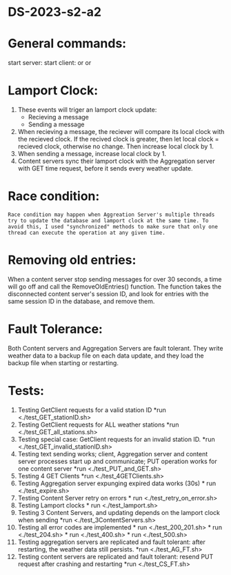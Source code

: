 # DS-2023-s2-a2

# General commands:
start server: <make start>
start client: <make client1> or <make client2> or <make client3>


# Lamport Clock:
1. These events will triger an lamport clock update:
    * Recieving a message
    * Sending a message
2. When recieving a message, the reciever will compare its local clock with the recieved clock. If the recived clock is greater, then let local clock = recieved clock, otherwise no change. Then increase local clock by 1.
3. When sending a message, increase local clock by 1.
4. Content servers sync their lamport clock with the Aggregation server with GET time request, before it sends every weather update.


# Race condition:
    Race condition may happen when Aggreation Server's multiple threads try to update the database and lamport clock at the same time. To avoid this, I used "synchronized" methods to make sure that only one thread can execute the operation at any given time.

# Removing old entries:
When a content server stop sending messages for over 30 seconds, a time will go off and call the RemoveOldEntries() function. The function takes the disconnected content server's session ID, and look for entries with the same session ID in the database, and remove them.

# Fault Tolerance:
Both Content servers and Aggregation Servers are fault tolerant. They write weather data to a backup file on each data update, and they load the backup file when starting or restarting.

# Tests:
1. Testing GetClient requests for a valid station ID
        *run <./test_GET_stationID.sh>
2. Testing GetClient requests for ALL weather stations
        *run <./test_GET_all_stations.sh>
3. Testing special case: GetClient requests for an invalid station ID.
        *run <./test_GET_invalid_stationID.sh>
4. Testing text sending works; client, Aggregation server and content server processes start up and communicate; PUT operation works for one content server 
        *run <./test_PUT_and_GET.sh>
5. Testing 4 GET Clients
        *run <./test_4GETClients.sh>
6. Testing Aggregation server expunging expired data works (30s)
        * run <./test_expire.sh>
7. Testing Content Server retry on errors
        * run <./test_retry_on_error.sh>
8. Testing Lamport clocks
        * run <./test_lamport.sh>
9. Testing 3 Content Servers, and updating depends on the lamport clock when sending
        *run <./test_3ContentServers.sh>
10. Testing all error codes are implemented
        * run <./test_200_201.sh>
        * run <./test_204.sh>
        * run <./test_400.sh>
        * run <./test_500.sh>       
11. Testing aggregation servers are replicated and fault tolerant: after restarting, the weather data still persists.
        *run <./test_AG_FT.sh>
12. Testing content servers are replicated and fault tolerant: resend PUT request after crashing and restarting
        *run <./test_CS_FT.sh>



